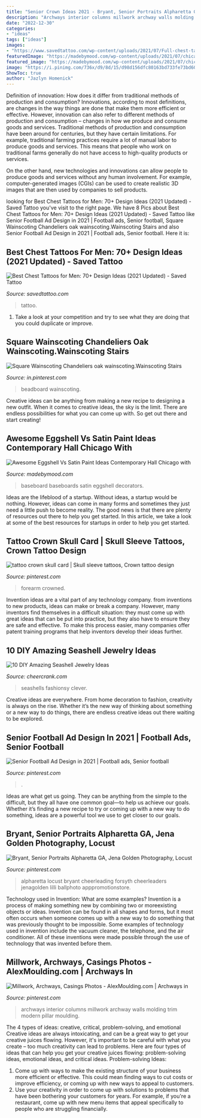 ```yaml
---
title: "Senior Crown Ideas 2021 - Bryant, Senior Portraits Alpharetta Ga, Jena Golden Photography, Locust"
description: "Archways interior columns millwork archway walls molding trim modern pillar moulding"
date: "2022-12-30"
categories:
- "ideas"
tags: ["ideas"]
images:
- "https://www.savedtattoo.com/wp-content/uploads/2021/07/Full-chest-tattoo-2.jpg"
featuredImage: "https://madebymood.com/wp-content/uploads/2021/07/chicago-contemporary-hall-eggshell-vs-satin-paint-ideas-crown-molding-dark-stained-wood-floor-gray-hallway-baseboard-white.jpg"
featured_image: "https://madebymood.com/wp-content/uploads/2021/07/chicago-contemporary-hall-eggshell-vs-satin-paint-ideas-crown-molding-dark-stained-wood-floor-gray-hallway-baseboard-white.jpg"
image: "https://i.pinimg.com/736x/d9/8d/15/d98d156dfc80163bd733fe73bd601856.jpg"
ShowToc: true
author: "Jazlyn Homenick"
---
```



Definition of innovation: How does it differ from traditional methods of production and consumption?
Innovations, according to most definitions, are changes in the way things are done that make them more efficient or effective. However, innovation can also refer to different methods of production and consumption – changes in how we produce and consume goods and services.
Traditional methods of production and consumption have been around for centuries, but they have certain limitations. For example, traditional farming practices require a lot of manual labor to produce goods and services. This means that people who work on traditional farms generally do not have access to high-quality products or services.

On the other hand, new technologies and innovations can allow people to produce goods and services without any human involvement. For example, computer-generated images (CGIs) can be used to create realistic 3D images that are then used by companies to sell products.

	

		
looking for Best Chest Tattoos for Men: 70+ Design Ideas (2021 Updated) - Saved Tattoo you've visit to the right page. We have 8 Pics about Best Chest Tattoos for Men: 70+ Design Ideas (2021 Updated) - Saved Tattoo like Senior Football Ad Design in 2021 | Football ads, Senior football, Square Wainscoting Chandeliers oak wainscoting.Wainscoting Stairs and also Senior Football Ad Design in 2021 | Football ads, Senior football. Here it is:
		
    
## Best Chest Tattoos For Men: 70+ Design Ideas (2021 Updated) - Saved Tattoo

<img loading=lazy src="https://www.savedtattoo.com/wp-content/uploads/2021/07/Full-chest-tattoo-2.jpg" onerror="this.onerror=null;this.src='https://tse4.mm.bing.net/th?id=OIP.FkvQtfzxjA0bCg995wD8hgHaHa&amp;pid=15.1';" alt="Best Chest Tattoos for Men: 70+ Design Ideas (2021 Updated) - Saved Tattoo">

_Source: savedtattoo.com_

>tattoo. 

	

1. Take a look at your competition and try to see what they are doing that you could duplicate or improve.

    
## Square Wainscoting Chandeliers Oak Wainscoting.Wainscoting Stairs

<img loading=lazy src="https://i.pinimg.com/736x/e4/92/56/e492560ad34c7d22a2cf57892033ed25.jpg" onerror="this.onerror=null;this.src='https://tse4.mm.bing.net/th?id=OIP.L65aU0nZFCvy9Zp10F2WMQHaLD&amp;pid=15.1';" alt="Square Wainscoting Chandeliers oak wainscoting.Wainscoting Stairs">

_Source: in.pinterest.com_

>beadboard wainscoting. 

	

Creative ideas can be anything from making a new recipe to designing a new outfit. When it comes to creative ideas, the sky is the limit. There are endless possibilities for what you can come up with. So get out there and start creating!

    
## Awesome Eggshell Vs Satin Paint Ideas Contemporary Hall Chicago With

<img loading=lazy src="https://madebymood.com/wp-content/uploads/2021/07/chicago-contemporary-hall-eggshell-vs-satin-paint-ideas-crown-molding-dark-stained-wood-floor-gray-hallway-baseboard-white.jpg" onerror="this.onerror=null;this.src='https://tse2.mm.bing.net/th?id=OIP.Yp4aWR8S27mXUc1KWlf0PAHaLH&amp;pid=15.1';" alt="Awesome Eggshell Vs Satin Paint Ideas Contemporary Hall Chicago with">

_Source: madebymood.com_

>baseboard baseboards satin eggshell decorators. 

	

Ideas are the lifeblood of a startup. Without ideas, a startup would be nothing. However, ideas can come in many forms and sometimes they just need a little push to become reality. The good news is that there are plenty of resources out there to help you get started. In this article, we take a look at some of the best resources for startups in order to help you get started.

    
## Tattoo Crown Skull Card | Skull Sleeve Tattoos, Crown Tattoo Design

<img loading=lazy src="https://i.pinimg.com/736x/d9/8d/15/d98d156dfc80163bd733fe73bd601856.jpg" onerror="this.onerror=null;this.src='https://tse1.mm.bing.net/th?id=OIP.UfKQKzTBZXRZpji_G4_MigHaPp&amp;pid=15.1';" alt="tattoo crown skull card | Skull sleeve tattoos, Crown tattoo design">

_Source: pinterest.com_

>forearm crowned. 

	

Invention ideas are a vital part of any technology company. from inventions to new products, ideas can make or break a company. However, many inventors find themselves in a difficult situation: they must come up with great ideas that can be put into practice, but they also have to ensure they are safe and effective. To make this process easier, many companies offer patent training programs that help inventors develop their ideas further.

    
## 10 DIY Amazing Seashell Jewelry Ideas

<img loading=lazy src="https://www.cheercrank.com/wp-content/uploads/2020/08/9-6.jpg" onerror="this.onerror=null;this.src='https://tse2.mm.bing.net/th?id=OIP.6Z2sT6PM34xo3PxLb6z0bAHaLH&amp;pid=15.1';" alt="10 DIY Amazing Seashell Jewelry Ideas">

_Source: cheercrank.com_

>seashells fashionsy clever. 

	

Creative ideas are everywhere. From home decoration to fashion, creativity is always on the rise. Whether it’s the new way of thinking about something or a new way to do things, there are endless creative ideas out there waiting to be explored.

    
## Senior Football Ad Design In 2021 | Football Ads, Senior Football

<img loading=lazy src="https://i.pinimg.com/736x/6f/02/cf/6f02cf737600d81811aef7f3d66f7dd7.jpg" onerror="this.onerror=null;this.src='https://tse2.mm.bing.net/th?id=OIP._HEpZIkrjljEcSOjD8W--wHaJ4&amp;pid=15.1';" alt="Senior Football Ad Design in 2021 | Football ads, Senior football">

_Source: pinterest.com_

>. 

	

Ideas are what get us going. They can be anything from the simple to the difficult, but they all have one common goal—to help us achieve our goals. Whether it’s finding a new recipe to try or coming up with a new way to do something, ideas are a powerful tool we use to get closer to our goals.

    
## Bryant, Senior Portraits Alpharetta GA, Jena Golden Photography, Locust

<img loading=lazy src="https://i.pinimg.com/736x/a9/05/76/a90576f7d8551724cfa50a333a8763fd.jpg" onerror="this.onerror=null;this.src='https://tse4.mm.bing.net/th?id=OIP.Y4jDvP_druHjXS8Xd19ixgHaLG&amp;pid=15.1';" alt="Bryant, Senior Portraits Alpharetta GA, Jena Golden Photography, Locust">

_Source: pinterest.com_

>alpharetta locust bryant cheerleading forsyth cheerleaders jenagolden lilli ballphoto apppromotionstore. 

	

Technology used in Invention: What are some examples?
Invention is a process of making something new by combining two or moreexisting objects or ideas. Invention can be found in all shapes and forms, but it most often occurs when someone comes up with a new way to do something that was previously thought to be impossible. 
Some examples of technology used in invention include the vacuum cleaner, the telephone, and the air conditioner. All of these inventions were made possible through the use of technology that was invented before them.

    
## Millwork, Archways, Casings Photos - AlexMoulding.com | Archways In

<img loading=lazy src="https://i.pinimg.com/736x/22/1a/34/221a3443078c71fccd64367be663324e--entryway.jpg" onerror="this.onerror=null;this.src='https://tse1.mm.bing.net/th?id=OIP.ZKulDRM0Nv8NEPkZgGWy7QHaJ3&amp;pid=15.1';" alt="Millwork, Archways, Casings Photos - AlexMoulding.com | Archways in">

_Source: pinterest.com_

>archways interior columns millwork archway walls molding trim modern pillar moulding. 

	

The 4 types of ideas: creative, critical, problem-solving, and emotional
Creative ideas are always intoxicating, and can be a great way to get your creative juices flowing. However, it's important to be careful with what you create – too much creativity can lead to problems. Here are four types of ideas that can help you get your creative juices flowing: problem-solving ideas, emotional ideas, and critical ideas.
Problem-solving Ideas: 
1) Come up with ways to make the existing structure of your business more efficient or effective. This could mean finding ways to cut costs or improve efficiency, or coming up with new ways to appeal to customers. 
2) Use your creativity in order to come up with solutions to problems that have been bothering your customers for years. For example, if you're a restaurant, come up with new menu items that appeal specifically to people who are struggling financially.

